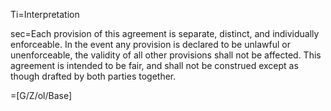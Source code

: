 Ti=Interpretation

sec=Each provision of this agreement is separate, distinct, and individually enforceable. In the event any provision is declared to be unlawful or unenforceable, the validity of all other provisions shall not be affected. This agreement is intended to be fair, and shall not be construed except as though drafted by both parties together.

=[G/Z/ol/Base]
